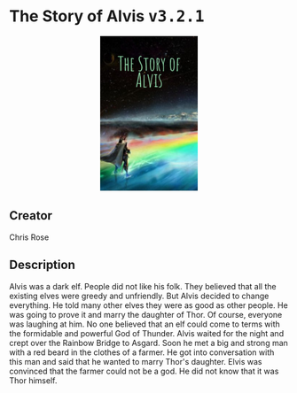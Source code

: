 
# The Story of Alvis <kbd>v3.2.1</kbd>

<center>
  <img src="./cover-1024.jpg"/>
</center>

## Creator
Chris Rose

## Description
Alvis was a dark elf. People did not like his folk. They believed that all the existing elves were greedy and unfriendly. But Alvis decided to change everything. He told many other elves they were as good as other people. He was going to prove it and marry the daughter of Thor. Of course, everyone was laughing at him. No one believed that an elf could come to terms with the formidable and powerful God of Thunder. Alvis waited for the night and crept over the Rainbow Bridge to Asgard. Soon he met a big and strong man with a red beard in the clothes of a farmer. He got into conversation with this man and said that he wanted to marry Thor's daughter. Elvis was convinced that the farmer could not be a god. He did not know that it was Thor himself.
